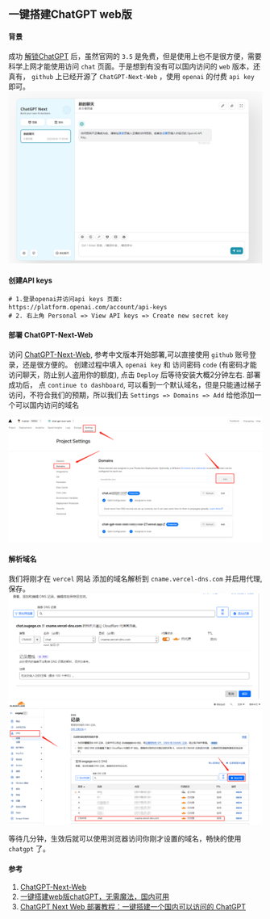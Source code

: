 ## 一键搭建ChatGPT web版

#### 背景
成功 [解锁ChatGPT](/Linux/%E4%BD%BF%E7%94%A8V2ray%2CCloudFlare%20Warp%E8%A7%A3%E9%94%81GPT.md) 后，虽然官网的 `3.5` 是免费，但是使用上也不是很方便，需要科学上网才能使用访问 `chat` 页面。于是想到有没有可以国内访问的 `web` 版本，还真有， `github` 上已经开源了 `ChatGPT-Next-Web` ，使用 `openai` 的付费 `api key` 即可。
![ChatGPT-Next-Web](/images/linux/%E4%B8%80%E9%94%AE%E6%90%AD%E5%BB%BAChatGPT%20web%E7%89%88/ChatGPT-Next-Web_step4.png)

#### 创建API keys
```SHELL
# 1.登录openai并访问api keys 页面: https://platform.openai.com/account/api-keys
# 2. 右上角 Personal => View API keys => Create new secret key
```

#### 部署 ChatGPT-Next-Web
访问 [ChatGPT-Next-Web](https://github.com/Yidadaa/ChatGPT-Next-Web 'ChatGPT-Next-Web'), 参考中文版本开始部署,可以直接使用 `github` 账号登录，还是很方便的。
创建过程中填入 `openai key` 和 访问密码 `code` (有密码才能访问聊天，防止别人盗用你的额度), 点击 `Deploy` 后等待安装大概2分钟左右.
部署成功后， 点 `continue to dashboard`, 可以看到一个默认域名，但是只能通过梯子访问，不符合我们的预期，所以我们去 `Settings => Domains => Add` 给他添加一个可以国内访问的域名

![添加新域名](/images/linux/%E4%B8%80%E9%94%AE%E6%90%AD%E5%BB%BAChatGPT%20web%E7%89%88/ChatGPT-Next-Web_step1.png)

#### 解析域名
我们将刚才在 `vercel` 网站 添加的域名解析到 `cname.vercel-dns.com` 并启用代理,保存。
![解析域名](/images/linux/%E4%B8%80%E9%94%AE%E6%90%AD%E5%BB%BAChatGPT%20web%E7%89%88/ChatGPT-Next-Web_step3.png)
![解析域名](/images/linux/%E4%B8%80%E9%94%AE%E6%90%AD%E5%BB%BAChatGPT%20web%E7%89%88/ChatGPT-Next-Web_step2.png)

等待几分钟，生效后就可以使用浏览器访问你刚才设置的域名，畅快的使用 `chatgpt` 了。

#### 参考
1. [ChatGPT-Next-Web](https://github.com/Yidadaa/ChatGPT-Next-Web 'ChatGPT-Next-Web')
1. [一键搭建web版chatGPT，无需魔法，国内可用](https://juejin.cn/post/7224121578124050490 '一键搭建web版chatGPT，无需魔法，国内可用')
1. [ChatGPT Next Web 部署教程：一键搭建一个国内可以访问的 ChatGPT](https://laowangblog.com/chatgpt-next-web-set-up-tutorial.html 'ChatGPT Next Web 部署教程：一键搭建一个国内可以访问的 ChatGPT')